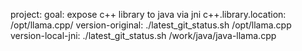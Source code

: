 project:
goal: expose c++ library to java via jni
c++.library.location: /opt/llama.cpp/
version-original: ./latest_git_status.sh /opt/llama.cpp
version-local-jni: ./latest_git_status.sh /work/java/java-llama.cpp
